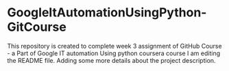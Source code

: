 # GoogleItAutomationUsingPython-GitCourse
This repository is created to complete week 3 assignment of GitHub Course - a Part of Google IT automation Using python coursera course
I am editing the README file. Adding some more details about the project description.
